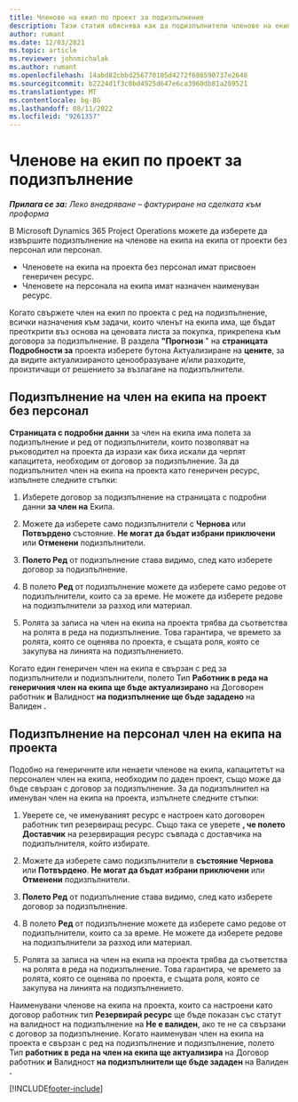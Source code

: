 ```yaml
---
title: Членове на екип по проект за подизпълнение
description: Тази статия обяснява как да подизпълнители членове на екипа на проекта в Microsoft Dynamics 365 Project Operations.
author: rumant
ms.date: 12/03/2021
ms.topic: article
ms.reviewer: johnmichalak
ms.author: rumant
ms.openlocfilehash: 14abd82cbbd256770105d4272f686590737e2648
ms.sourcegitcommit: b2224d1f3c0bd4925d647e6ca3960db81a209521
ms.translationtype: MT
ms.contentlocale: bg-BG
ms.lasthandoff: 08/11/2022
ms.locfileid: "9261357"
---
```

# <a name="subcontracting-project-team-members"></a>Членове на екип по проект за подизпълнение

_**Прилага се за:** Леко внедряване – фактуриране на сделката към проформа_

В Microsoft Dynamics 365 Project Operations можете да изберете да извършите подизпълнение на членове на екипа на екипа от проекти без персонал или персонал.

- Членовете на екипа на проекта без персонал имат присвоен генеричен ресурс.
- Членовете на персонала на екипа имат назначен наименуван ресурс.

Когато свържете член на екип по проекта с ред на подизпълнение, всички назначения към задачи, които членът на екипа има, ще бъдат преоткрити въз основа на ценовата листа за покупка, прикрепена към договора за подизпълнение.  В раздела **"Прогнози** " на **страницата Подробности за** проекта изберете бутона Актуализиране на **цените**, за да видите актуализираното ценообразуване и/или разходите, произтичащи от решението за възлагане на подизпълнители. 

## <a name="subcontracting-an-unstaffed-project-team-member"></a>Подизпълнение на член на екипа на проект без персонал
**Страницата с подробни данни** за член на екипа има полета за подизпълнение и ред от подизпълнители, които позволяват на ръководител на проекта да изрази как биха искали да черпят капацитета, необходим от договор за подизпълнение. За да подизпълнител член на екипа на проекта като генеричен ресурс, изпълнете следните стъпки:

1.  Изберете договор за подизпълнение на страницата с подробни данни **за член на** Екипа.

2.  Можете да изберете само подизпълнители с **Чернова** или **Потвърдено** състояние. **Не могат да бъдат избрани приключени** или **Отменени** подизпълнители. 

3.  **Полето Ред** от подизпълнение става видимо, след като изберете договор за подизпълнение.

4.  В полето **Ред** от подизпълнение можете да изберете само редове от подизпълнители, които са за време. Не можете да изберете редове на подизпълнители за разход или материал.

5.  Ролята за записа на член на екипа на проекта трябва да съответства на ролята в реда на подизпълнение. Това гарантира, че времето за ролята, която се оценява по проекта, е същата роля, която се закупува на линията на подизпълнението. 

Когато един генеричен член на екипа е свързан с ред за подизпълнители и подизпълнители, полето Тип **Работник в реда на генеричния член на екипа ще бъде актуализирано** на Договорен работник **и** Валидност **на подизпълнение ще бъде зададено** на Валиден **.**

## <a name="subcontracting-a-staffed-project-team-member"></a>Подизпълнение на персонал член на екипа на проекта
Подобно на генеричните или ненаети членове на екипа, капацитетът на персонален член на екипа, необходим по даден проект, също може да бъде свързан с договор за подизпълнение. За да подизпълнител на именуван член на екипа на проекта, изпълнете следните стъпки:

1.  Уверете се, че именуваният ресурс е настроен като договорен работник тип резервиращ ресурс. Също така се уверете **, че полето Доставчик** на резервиращия ресурс съвпада с доставчика на подизпълнителя, който избирате. 

2.  Можете да изберете само подизпълнители в **състояние Чернова** или **Потвърдено**. **Не могат да бъдат избрани приключени** или **Отменени** подизпълнители. 

3.  **Полето Ред** от подизпълнение става видимо, след като изберете договор за подизпълнение.

4.  В полето **Ред** от подизпълнение можете да изберете само редове от подизпълнители, които са за време. Не можете да изберете редове на подизпълнители за разход или материал.

5.  Ролята за записа на член на екипа на проекта трябва да съответства на ролята в реда на подизпълнение. Това гарантира, че времето за ролята, която се оценява по проекта, е същата роля, която се закупува на линията на подизпълнението. 

Наименувани членове на екипа на проекта, които са настроени като договор работник тип **Резервирай ресурс** ще бъде показан със статут на валидност на подизпълнение на **Не е валиден**, ако те не са свързани с договор за подизпълнение. Когато наименуван член на екипа на проекта е свързан с ред на подизпълнение и подизпълнение, полето Тип **работник в реда на член на екипа ще актуализира** на Договор работник **и** Валидност **на подизпълнители ще бъде зададен** на Валиден **.**

[!INCLUDE[footer-include](../../includes/footer-banner.md)]
